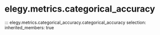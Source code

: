 
# elegy.metrics.categorical_accuracy

::: elegy.metrics.categorical_accuracy.categorical_accuracy
    selection:
        inherited_members: true